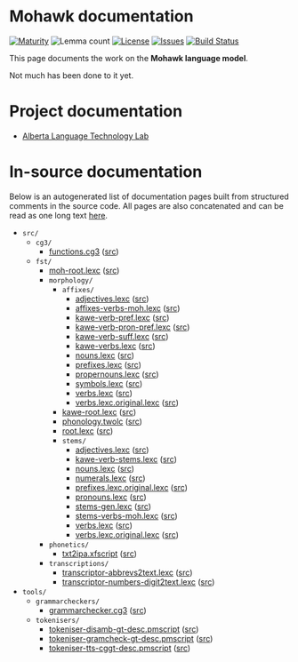 # Mohawk documentation

[![Maturity](https://img.shields.io/endpoint?url=https%3A%2F%2Fraw.githubusercontent.com%2Fgiellalt%2Flang-moh%2Fgh-pages%2Fmaturity.json)](https://giellalt.github.io/MaturityClassification.html)
![Lemma count](https://img.shields.io/endpoint?url=https%3A%2F%2Fraw.githubusercontent.com%2Fgiellalt%2Flang-moh%2Fgh-pages%2Flemmacount.json)
[![License](https://img.shields.io/github/license/giellalt/lang-moh)](https://github.com/giellalt/lang-moh/blob/main/LICENSE)
[![Issues](https://img.shields.io/github/issues/giellalt/lang-moh)](https://github.com/giellalt/lang-moh/issues)
[![Build Status](https://divvun-tc.giellalt.org/api/github/v1/repository/giellalt/lang-moh/main/badge.svg)](https://github.com/giellalt/lang-moh/actions)

This page documents the work on the **Mohawk language model**.

Not much has been done to it yet.

# Project documentation

* [Alberta Language Technology Lab](http://altlab.artsrn.ualberta.ca/)

# In-source documentation

Below is an autogenerated list of documentation pages built from structured comments in the source code. All pages are also concatenated and can be read as one long text [here](moh.md).

* `src/`
    * `cg3/`
        * [functions.cg3](src-cg3-functions.cg3.html) ([src](https://github.com/giellalt/lang-moh/blob/main/src/cg3/functions.cg3))
    * `fst/`
        * [moh-root.lexc](src-fst-moh-root.lexc.html) ([src](https://github.com/giellalt/lang-moh/blob/main/src/fst/moh-root.lexc))
        * `morphology/`
            * `affixes/`
                * [adjectives.lexc](src-fst-morphology-affixes-adjectives.lexc.html) ([src](https://github.com/giellalt/lang-moh/blob/main/src/fst/morphology/affixes/adjectives.lexc))
                * [affixes-verbs-moh.lexc](src-fst-morphology-affixes-affixes-verbs-moh.lexc.html) ([src](https://github.com/giellalt/lang-moh/blob/main/src/fst/morphology/affixes/affixes-verbs-moh.lexc))
                * [kawe-verb-pref.lexc](src-fst-morphology-affixes-kawe-verb-pref.lexc.html) ([src](https://github.com/giellalt/lang-moh/blob/main/src/fst/morphology/affixes/kawe-verb-pref.lexc))
                * [kawe-verb-pron-pref.lexc](src-fst-morphology-affixes-kawe-verb-pron-pref.lexc.html) ([src](https://github.com/giellalt/lang-moh/blob/main/src/fst/morphology/affixes/kawe-verb-pron-pref.lexc))
                * [kawe-verb-suff.lexc](src-fst-morphology-affixes-kawe-verb-suff.lexc.html) ([src](https://github.com/giellalt/lang-moh/blob/main/src/fst/morphology/affixes/kawe-verb-suff.lexc))
                * [kawe-verbs.lexc](src-fst-morphology-affixes-kawe-verbs.lexc.html) ([src](https://github.com/giellalt/lang-moh/blob/main/src/fst/morphology/affixes/kawe-verbs.lexc))
                * [nouns.lexc](src-fst-morphology-affixes-nouns.lexc.html) ([src](https://github.com/giellalt/lang-moh/blob/main/src/fst/morphology/affixes/nouns.lexc))
                * [prefixes.lexc](src-fst-morphology-affixes-prefixes.lexc.html) ([src](https://github.com/giellalt/lang-moh/blob/main/src/fst/morphology/affixes/prefixes.lexc))
                * [propernouns.lexc](src-fst-morphology-affixes-propernouns.lexc.html) ([src](https://github.com/giellalt/lang-moh/blob/main/src/fst/morphology/affixes/propernouns.lexc))
                * [symbols.lexc](src-fst-morphology-affixes-symbols.lexc.html) ([src](https://github.com/giellalt/lang-moh/blob/main/src/fst/morphology/affixes/symbols.lexc))
                * [verbs.lexc](src-fst-morphology-affixes-verbs.lexc.html) ([src](https://github.com/giellalt/lang-moh/blob/main/src/fst/morphology/affixes/verbs.lexc))
                * [verbs.lexc.original.lexc](src-fst-morphology-affixes-verbs.lexc.original.lexc.html) ([src](https://github.com/giellalt/lang-moh/blob/main/src/fst/morphology/affixes/verbs.lexc.original.lexc))
            * [kawe-root.lexc](src-fst-morphology-kawe-root.lexc.html) ([src](https://github.com/giellalt/lang-moh/blob/main/src/fst/morphology/kawe-root.lexc))
            * [phonology.twolc](src-fst-morphology-phonology.twolc.html) ([src](https://github.com/giellalt/lang-moh/blob/main/src/fst/morphology/phonology.twolc))
            * [root.lexc](src-fst-morphology-root.lexc.html) ([src](https://github.com/giellalt/lang-moh/blob/main/src/fst/morphology/root.lexc))
            * `stems/`
                * [adjectives.lexc](src-fst-morphology-stems-adjectives.lexc.html) ([src](https://github.com/giellalt/lang-moh/blob/main/src/fst/morphology/stems/adjectives.lexc))
                * [kawe-verb-stems.lexc](src-fst-morphology-stems-kawe-verb-stems.lexc.html) ([src](https://github.com/giellalt/lang-moh/blob/main/src/fst/morphology/stems/kawe-verb-stems.lexc))
                * [nouns.lexc](src-fst-morphology-stems-nouns.lexc.html) ([src](https://github.com/giellalt/lang-moh/blob/main/src/fst/morphology/stems/nouns.lexc))
                * [numerals.lexc](src-fst-morphology-stems-numerals.lexc.html) ([src](https://github.com/giellalt/lang-moh/blob/main/src/fst/morphology/stems/numerals.lexc))
                * [prefixes.lexc.original.lexc](src-fst-morphology-stems-prefixes.lexc.original.lexc.html) ([src](https://github.com/giellalt/lang-moh/blob/main/src/fst/morphology/stems/prefixes.lexc.original.lexc))
                * [pronouns.lexc](src-fst-morphology-stems-pronouns.lexc.html) ([src](https://github.com/giellalt/lang-moh/blob/main/src/fst/morphology/stems/pronouns.lexc))
                * [stems-gen.lexc](src-fst-morphology-stems-stems-gen.lexc.html) ([src](https://github.com/giellalt/lang-moh/blob/main/src/fst/morphology/stems/stems-gen.lexc))
                * [stems-verbs-moh.lexc](src-fst-morphology-stems-stems-verbs-moh.lexc.html) ([src](https://github.com/giellalt/lang-moh/blob/main/src/fst/morphology/stems/stems-verbs-moh.lexc))
                * [verbs.lexc](src-fst-morphology-stems-verbs.lexc.html) ([src](https://github.com/giellalt/lang-moh/blob/main/src/fst/morphology/stems/verbs.lexc))
                * [verbs.lexc.original.lexc](src-fst-morphology-stems-verbs.lexc.original.lexc.html) ([src](https://github.com/giellalt/lang-moh/blob/main/src/fst/morphology/stems/verbs.lexc.original.lexc))
        * `phonetics/`
            * [txt2ipa.xfscript](src-fst-phonetics-txt2ipa.xfscript.html) ([src](https://github.com/giellalt/lang-moh/blob/main/src/fst/phonetics/txt2ipa.xfscript))
        * `transcriptions/`
            * [transcriptor-abbrevs2text.lexc](src-fst-transcriptions-transcriptor-abbrevs2text.lexc.html) ([src](https://github.com/giellalt/lang-moh/blob/main/src/fst/transcriptions/transcriptor-abbrevs2text.lexc))
            * [transcriptor-numbers-digit2text.lexc](src-fst-transcriptions-transcriptor-numbers-digit2text.lexc.html) ([src](https://github.com/giellalt/lang-moh/blob/main/src/fst/transcriptions/transcriptor-numbers-digit2text.lexc))
* `tools/`
    * `grammarcheckers/`
        * [grammarchecker.cg3](tools-grammarcheckers-grammarchecker.cg3.html) ([src](https://github.com/giellalt/lang-moh/blob/main/tools/grammarcheckers/grammarchecker.cg3))
    * `tokenisers/`
        * [tokeniser-disamb-gt-desc.pmscript](tools-tokenisers-tokeniser-disamb-gt-desc.pmscript.html) ([src](https://github.com/giellalt/lang-moh/blob/main/tools/tokenisers/tokeniser-disamb-gt-desc.pmscript))
        * [tokeniser-gramcheck-gt-desc.pmscript](tools-tokenisers-tokeniser-gramcheck-gt-desc.pmscript.html) ([src](https://github.com/giellalt/lang-moh/blob/main/tools/tokenisers/tokeniser-gramcheck-gt-desc.pmscript))
        * [tokeniser-tts-cggt-desc.pmscript](tools-tokenisers-tokeniser-tts-cggt-desc.pmscript.html) ([src](https://github.com/giellalt/lang-moh/blob/main/tools/tokenisers/tokeniser-tts-cggt-desc.pmscript))
